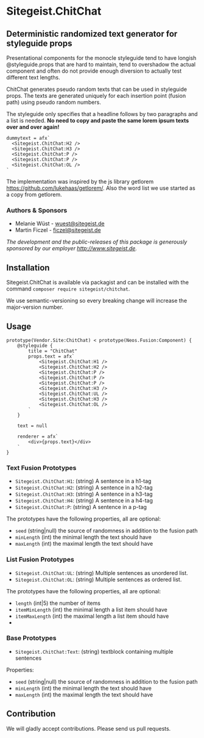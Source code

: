 # Sitegeist.ChitChat
## Deterministic randomized text generator for styleguide props 

Presentational components for the monocle styleguide tend to have longish @styleguide.props that are hard to maintain, 
tend to overshadow the actual component and often do not provide enough diversion to actually test different text lengths.

ChitChat generates pseudo random texts that can be used in styleguide props. The texts are generated uniquely for each
insertion point (fusion path) using pseudo random numbers.

The styleguide only specifies that a headline follows by two paragraphs and a list is needed. **No need to copy and paste the 
same lorem ipsum texts over and over again!**

```neosfusion
dummytext = afx`
  <Sitegeist.ChitChat:H2 />
  <Sitegeist.ChitChat:H3 />
  <Sitegeist.ChitChat:P />
  <Sitegeist.ChitChat:P />
  <Sitegeist.ChitChat:OL />
`
```

The implementation was inspired by the js library getlorem https://github.com/lukehaas/getlorem/. 
Also the word list we use started as a copy from getlorem.

### Authors & Sponsors

* Melanie Wüst - wuest@sitegeist.de
* Martin Ficzel - ficzel@sitegeist.de

*The development and the public-releases of this package is generously sponsored
by our employer http://www.sitegeist.de.*

## Installation

Sitegeist.ChitChat is available via packagist and can be installed with the command `composer require sitegeist/chitchat`.

We use semantic-versioning so every breaking change will increase the major-version number.

## Usage

```neosfusion
prototype(Vendor.Site:ChitChat) < prototype(Neos.Fusion:Component) {
    @styleguide {
        title = "ChitChat"
        props.text = afx`
            <Sitegeist.ChitChat:H1 />
            <Sitegeist.ChitChat:H2 />
            <Sitegeist.ChitChat:P />
            <Sitegeist.ChitChat:P />
            <Sitegeist.ChitChat:P />
            <Sitegeist.ChitChat:H3 />
            <Sitegeist.ChitChat:UL />
            <Sitegeist.ChitChat:H3 />
            <Sitegeist.ChitChat:OL />
        `
    }

    text = null

    renderer = afx`
        <div>{props.text}</div>
    `
}
```

### Text Fusion Prototypes

- `Sitegeist.ChitChat:H1`:  (string) A sentence in a h1-tag
- `Sitegeist.ChitChat:H2`:  (string) A sentence in a h2-tag
- `Sitegeist.ChitChat:H3`:  (string) A sentence in a h3-tag
- `Sitegeist.ChitChat:H4`:  (string) A sentence in a h4-tag
- `Sitegeist.ChitChat:P`:  (string) A sentence in a p-tag

The prototypes have the following properties, all are optional:

- `seed` (string|null) the source of randomness in addition to the fusion path
- `minLength` (int) the minimal length the text should have
- `maxLength` (int) the maximal length the text should have

### List Fusion Prototypes
 
- `Sitegeist.ChitChat:UL`:  (string) Multiple sentences as unordered list.
- `Sitegeist.ChitChat:OL`:  (string) Multiple sentences as ordered list.

The prototypes have the following properties, all are optional:

- `length` (int|5) the number of items
- `itemMinLength` (int) the minimal length a list item should have
- `itemMaxLength` (int) the maximal length a list item should have
- 
### Base Prototypes 

- `Sitegeist.ChitChat:Text`:  (string) textblock containing multiple sentences

Properties:

- `seed` (string|null) the source of randomness in addition to the fusion path
- `minLength` (int) the minimal length the text should have
- `maxLength` (int) the maximal length the text should have

## Contribution

We will gladly accept contributions. Please send us pull requests.
